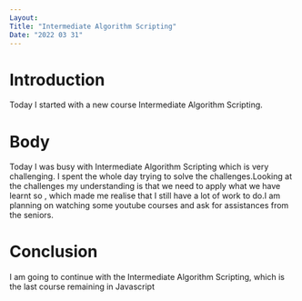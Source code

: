 ```yaml
---
Layout:
Title: "Intermediate Algorithm Scripting"
Date: "2022 03 31"
---
```



# Introduction
Today  I started with a new course Intermediate Algorithm Scripting.

# Body
Today I was busy with Intermediate Algorithm Scripting which is very challenging. I spent the whole day trying to solve the challenges.Looking at the challenges my understanding is that we need to apply what we have learnt so , which made me  realise that I still have a lot of work to do.I am planning on watching some youtube courses and  ask for assistances from the seniors.

# Conclusion 
I am going to continue with the Intermediate Algorithm Scripting, which is the last course remaining in Javascript
